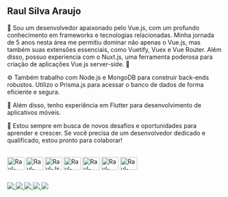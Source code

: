 ## Raul Silva Araujo

🚀 Sou um desenvolvedor apaixonado pelo Vue.js, com um profundo conhecimento em frameworks e tecnologias relacionadas. Minha jornada de 5 anos nesta área me permitiu dominar não apenas o Vue.js, mas também suas extensões essenciais, como Vuetify, Vuex e Vue Router. Além disso, possuo experiencia com o Nuxt.js, uma ferramenta poderosa para criação de aplicações Vue.js server-side. 🚀

⚙️ Também trabalho com Node.js e MongoDB para construir back-ends robustos. Utilizo o Prisma.js para acessar o banco de dados de forma eficiente e segura.

📱 Além disso, tenho experiência em Flutter para desenvolvimento de aplicativos móveis.

🎯 Estou sempre em busca de novos desafios e oportunidades para aprender e crescer. Se você precisa de um desenvolvedor dedicado e qualificado, estou pronto para colaborar!

<div style="display: inline_block"><br>
  <img align="center" alt="Raul-Html" height="30" width="40" src="https://cdn.jsdelivr.net/gh/devicons/devicon/icons/html5/html5-original.svg" />
  <img align="center" alt="Raul-Css" height="30" width="40" src="https://cdn.jsdelivr.net/gh/devicons/devicon/icons/css3/css3-original.svg">
  <img align="center" alt="Raul-Js" height="30" width="40" src="https://cdn.jsdelivr.net/gh/devicons/devicon/icons/javascript/javascript-original.svg" />
  <img align="center" alt="Raul-VueJs" height="30" width="40" src="https://cdn.jsdelivr.net/gh/devicons/devicon/icons/vuejs/vuejs-original.svg" />
  <img align="center" alt="Raul-Vuetify" height="30" width="40" src="https://cdn.jsdelivr.net/gh/devicons/devicon/icons/vuetify/vuetify-original.svg" />
  <img align="center" alt="Raul-nuxt-js" height="30" width="40" src="https://cdn.jsdelivr.net/gh/devicons/devicon/icons/nuxtjs/nuxtjs-original.svg" />
  <img align="center" alt="Raul-Flutter" height="30" width="40" src="https://cdn.jsdelivr.net/gh/devicons/devicon/icons/flutter/flutter-original.svg" /> 
</div>
  
  ##
  
 <div> 
  <a href = "mailto:raul.araujo.2000@hotmail.com">
    <img src="https://img.shields.io/badge/Microsoft_Outlook-0078D4?style=for-the-badge&logo=microsoft-outlook&logoColor=white" target="_blank">
  </a>
  <a href = "mailto:miniminis148@gmail.com">
    <img src="https://img.shields.io/badge/Gmail-D14836?style=for-the-badge&logo=gmail&logoColor=white" target="_blank">
  </a>
  <a href="www.linkedin.com/in/RaulSaraujo" target="_blank">
    <img src="https://img.shields.io/badge/-LinkedIn-%230077B5?style=for-the-badge&logo=linkedin&logoColor=white" target="_blank">
  </a>
  <a href="https://gitlab.com/Raul.sAraujo" target="_blank">
    <img src="https://img.shields.io/badge/GitLab-330F63?style=for-the-badge&logo=gitlab&logoColor=white" target="_blank">
  </a>
  <a href="https://bitbucket.org/raul_araujo/" target="_blank">
    <img src="https://img.shields.io/badge/Bitbucket-330F63?style=for-the-badge&logo=bitbucket&logoColor=white" target="_blank">
  </a>
 
</div>
